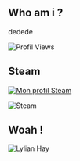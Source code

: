 ## Who am i ?
dedede

![Profil Views](https://komarev.com/ghpvc/?username=lhay9)

## Steam 
[![Mon profil Steam](https://img.shields.io/badge/Steam-Profile-blue?logo=steam)](https://steamcommunity.com/id/VyOk9)

![Steam](https://steam-stat.vercel.app/api?profileName=VyOk9)

## Woah !
<div>
<img src="https://github-readme-streak-stats.herokuapp.com/?user=lhay9&theme=dracula&hide_border=true&border_radius=" alt="Lylian Hay" />
</div>
